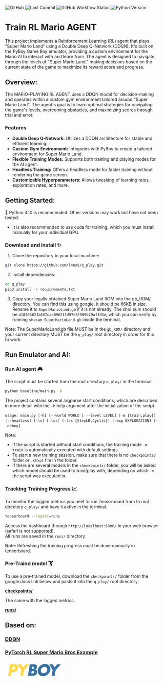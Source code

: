![GitHub](https://img.shields.io/github/license/l4nz8/q_play)
![Last Commit](https://img.shields.io/github/last-commit/l4nz8/q_play.svg)
![GitHub Workflow Status](https://img.shields.io/github/actions/workflow/status/l4nz8/q_play/main.yml)
![Python Version](https://img.shields.io/badge/python-3.10-blue.svg)

# Train RL Mario AGENT
This project implements a Reinforcement Learning (RL) agent that plays "Super Mario Land" using a Double Deep Q-Network (DDQN). It's built on the PyBoy Game Boy emulator, providing a custom environment for the Mario AI to interact with and learn from. The agent is designed to navigate through the levels of "Super Mario Land," making decisions based on the current state of the game to maximize its reward score and progress.

## Overview:
The MARIO-PLAYING RL AGENT uses a DDQN model for decision-making and operates within a custom gym environment tailored around "Super Mario Land". The agent's goal is to learn optimal strategies for navigating the game's levels, overcoming obstacles, and maximizing scores through trial and error.

### Features
- **Double Deep Q-Network:** Utilizes a DDQN architecture for stable and efficient learning.
- **Custom Gym Environment:** Integrates with PyBoy to create a tailored environment for Super Mario Land.
- **Flexible Training Modes:** Supports both training and playing modes for the AI agent.
- **Headless Training:** Offers a headless mode for faster training without rendering the game screen.
- **Customizable Hyperparameters:** Allows tweaking of learning rates, exploration rates, and more.

## Getting Started:

🐍 Python 3.10 is recommended. Other versions may work but have not been tested.
- It is also recommended to use cuda for training, which you must install manually for your individual GPU.

### Download and install ✨
1. Clone the repository to your local machine:
```bash
git clone https://github.com/l4nz8/q_play.git
```
2. Install dependencies:
```bash
cd q_play
pip3 install -r requirements.txt
```
3. Copy your legally obtained Super Mario Land ROM into the gb_ROM/ directory. You can find this using google, it should be 66KB in size. Rename it to `SuperMarioLand.gb` if it is not already. The sha1 sum should be `418203621b887caa090215d97e3f509b79affd3e`, which you can verify by running `shasum SuperMarioLand.gb` inside the terminal. 

Note: The SuperMarioLand.gb file MUST be in the `gb_ROM/` directory and your current directory MUST be the `q_play/` root directory in order for this to work.

## Run Emulator and AI:

### Run AI agent 🎮

The script must be started from the root directory `q_play/` in the terminal.
```bash
python baseline/main.py -h
```
The project contains several argparse start conditions, which are described in more detail with the `-h` help argument after the initialization of the script.  

```usage: main.py [-h] [--world WORLD | --level LEVEL] [-m {train,play}] [--headless] [-ls] [-los] [-lrs {StepLR,Cyclic}] [-exp EXPLORATION] [--debug]```

Note:  
- If the script is started without start conditions, the training mode `-m train` is automatically executed with default settings.
- To start a new training session, make sure that there is no `checkpoints/` folder or `.chkpt` file in the folder.
- If there are several models in the `checkpoints/` folder, you will be asked which model should be used to train/play with, depending on which `-m` the script was executed in.

### Tracking Training Progress 📈

To monitor the logged metrics you neet to run Tensorboard from to root directory `q_play/` and have it aktive in the terminal.
```bash
tensorboard --logdir=runs
```
Access the dashboard through `http://localhost:6006/` in your web browser (safari is not supported).  
All runs are saved in the `runs/` directory.  

Note: Refreshing the training progress must be done manually in tensorboard.

### Pre-Traind model 🏋️

To use a pre-trained model, download the `checkpoints/` folder from the google.docs link below and paste it into the `q_play/` root directory.

**[checkpoints/](https://drive.google.com/drive/folders/1_vqTBNQzlyZl7kOxnsa1q9clRLtB_jYo?usp=sharing)**

The same with the logged metrics.

**[runs/](https://drive.google.com/drive/folders/14unJWiTpiiosiZAdMJgtgAOWTQpkiza2?usp=sharing)**

## Based on:
### [DDQN](https://arxiv.org/abs/1509.06461)

### [PyTorch RL Super Mario Bros Example](https://pytorch.org/tutorials/intermediate/mario_rl_tutorial.html)

<a href="https://github.com/Baekalfen/PyBoy">
  <img src="/assets/pyboy.svg" height="64">
</a>
